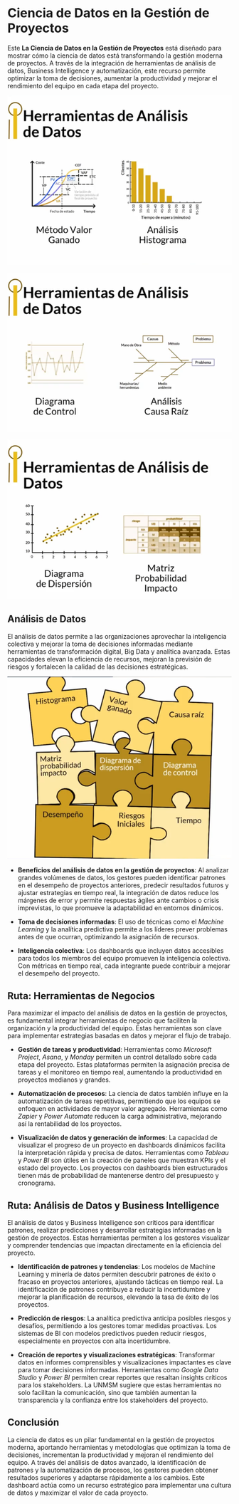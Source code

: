 # Ciencia de Datos en la Gestión de Proyectos

Este **La Ciencia de Datos en la Gestión de Proyectos** está diseñado para mostrar cómo la ciencia de datos está transformando la gestión moderna de proyectos. A través de la integración de herramientas de análisis de datos, Business Intelligence y automatización, este recurso permite optimizar la toma de decisiones, aumentar la productividad y mejorar el rendimiento del equipo en cada etapa del proyecto.

![Herramientas de Análisis de Datos](resources/Analisis_Datos_GP.png)

![Herramientas de Análisis de Datos](resources/Analisis_Datos_GP_01.png)

![Herramientas de Análisis de Datos](resources/Analisis_Datos_GP_02.png)

## Análisis de Datos

El análisis de datos permite a las organizaciones aprovechar la inteligencia colectiva y mejorar la toma de decisiones informadas mediante herramientas de transformación digital, Big Data y analítica avanzada. Estas capacidades elevan la eficiencia de recursos, mejoran la previsión de riesgos y fortalecen la calidad de las decisiones estratégicas.

![Herramientas de Análisis de Datos](resources/Analisis_Datos_GP_03.png)

- **Beneficios del análisis de datos en la gestión de proyectos**: Al analizar grandes volúmenes de datos, los gestores pueden identificar patrones en el desempeño de proyectos anteriores, predecir resultados futuros y ajustar estrategias en tiempo real, la integración de datos reduce los márgenes de error y permite respuestas ágiles ante cambios o crisis imprevistas, lo que promueve la adaptabilidad en entornos dinámicos.

- **Toma de decisiones informadas**: El uso de técnicas como el *Machine Learning* y la analítica predictiva permite a los líderes prever problemas antes de que ocurran, optimizando la asignación de recursos.

- **Inteligencia colectiva**: Los dashboards que incluyen datos accesibles para todos los miembros del equipo promueven la inteligencia colectiva. Con métricas en tiempo real, cada integrante puede contribuir a mejorar el desempeño del proyecto.

## Ruta: Herramientas de Negocios

Para maximizar el impacto del análisis de datos en la gestión de proyectos, es fundamental integrar herramientas de negocio que faciliten la organización y la productividad del equipo. Estas herramientas son clave para implementar estrategias basadas en datos y mejorar el flujo de trabajo.

- **Gestión de tareas y productividad**: Herramientas como *Microsoft Project*, *Asana*, y *Monday* permiten un control detallado sobre cada etapa del proyecto. Estas plataformas permiten la asignación precisa de tareas y el monitoreo en tiempo real, aumentando la productividad en proyectos medianos y grandes.

- **Automatización de procesos**: La ciencia de datos también influye en la automatización de tareas repetitivas, permitiendo que los equipos se enfoquen en actividades de mayor valor agregado. Herramientas como *Zapier* y *Power Automate* reducen la carga administrativa, mejorando así la rentabilidad de los proyectos.

- **Visualización de datos y generación de informes**: La capacidad de visualizar el progreso de un proyecto en dashboards dinámicos facilita la interpretación rápida y precisa de datos. Herramientas como *Tableau* y *Power BI* son útiles en la creación de paneles que muestran KPIs y el estado del proyecto. Los proyectos con dashboards bien estructurados tienen más de probabilidad de mantenerse dentro del presupuesto y cronograma.

## Ruta: Análisis de Datos y Business Intelligence

El análisis de datos y Business Intelligence son críticos para identificar patrones, realizar predicciones y desarrollar estrategias informadas en la gestión de proyectos. Estas herramientas permiten a los gestores visualizar y comprender tendencias que impactan directamente en la eficiencia del proyecto.

- **Identificación de patrones y tendencias**: Los modelos de Machine Learning y minería de datos permiten descubrir patrones de éxito o fracaso en proyectos anteriores, ajustando tácticas en tiempo real. La identificación de patrones contribuye a reducir la incertidumbre y mejorar la planificación de recursos, elevando la tasa de éxito de los proyectos.

- **Predicción de riesgos**: La analítica predictiva anticipa posibles riesgos y desafíos, permitiendo a los gestores tomar medidas proactivas. Los sistemas de BI con modelos predictivos pueden reducir riesgos, especialmente en proyectos con alta incertidumbre.

- **Creación de reportes y visualizaciones estratégicas**: Transformar datos en informes comprensibles y visualizaciones impactantes es clave para tomar decisiones informadas. Herramientas como *Google Data Studio* y *Power BI* permiten crear reportes que resaltan insights críticos para los stakeholders. La UNMSM sugiere que estas herramientas no solo facilitan la comunicación, sino que también aumentan la transparencia y la confianza entre los stakeholders del proyecto.

## Conclusión

La ciencia de datos es un pilar fundamental en la gestión de proyectos moderna, aportando herramientas y metodologías que optimizan la toma de decisiones, incrementan la productividad y mejoran el rendimiento del equipo. A través del análisis de datos avanzado, la identificación de patrones y la automatización de procesos, los gestores pueden obtener resultados superiores y adaptarse rápidamente a los cambios. Este dashboard actúa como un recurso estratégico para implementar una cultura de datos y maximizar el valor de cada proyecto.
